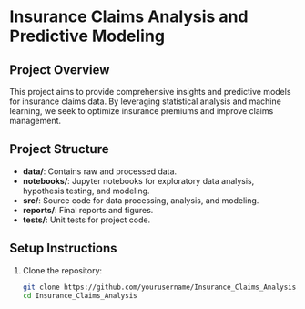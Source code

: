 # Insurance Claims Analysis and Predictive Modeling

## Project Overview
This project aims to provide comprehensive insights and predictive models for insurance claims data. By leveraging statistical analysis and machine learning, we seek to optimize insurance premiums and improve claims management.

## Project Structure
- **data/**: Contains raw and processed data.
- **notebooks/**: Jupyter notebooks for exploratory data analysis, hypothesis testing, and modeling.
- **src/**: Source code for data processing, analysis, and modeling.
- **reports/**: Final reports and figures.
- **tests/**: Unit tests for project code.

## Setup Instructions
1. Clone the repository:
   ```sh
   git clone https://github.com/yourusername/Insurance_Claims_Analysis.git
   cd Insurance_Claims_Analysis